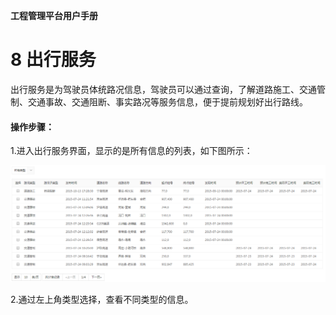 **工程管理平台用户手册**

# 8  出行服务 #
出行服务是为驾驶员体统路况信息，驾驶员可以通过查询，了解道路施工、交通管制、交通事故、交通阻断、事实路况等服务信息，便于提前规划好出行路线。
#### 操作步骤：
1.进入出行服务界面，显示的是所有信息的列表，如下图所示：

![image](https://github.com/VMPTeam/vmp/raw/master/docs/06UserManual/images/073.png)

2.通过左上角类型选择，查看不同类型的信息。
